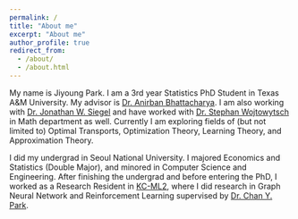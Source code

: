 ```yaml
---
permalink: /
title: "About me"
excerpt: "About me"
author_profile: true
redirect_from: 
  - /about/
  - /about.html
---
```


My name is Jiyoung Park. I am a 3rd year Statistics PhD Student in Texas A&M University. My advisor is [Dr. Anirban Bhattacharya](https://sites.google.com/view/anirban-bhattacharya-tamu/). I am also working with [Dr. Jonathan W. Siegel](https://jwsiegel2510.github.io/) and have worked with [Dr. Stephan Wojtowytsch](https://www.swojtowytsch.com/) in Math department as well. Currently I am exploring fields of (but not limited to) Optimal Transports, Optimization Theory, Learning Theory, and Approximation Theory. 

I did my undergrad in Seoul National University. I majored Economics and Statistics (Double Major), and minored in Computer Science and Engineering. After finishing the undergrad and before entering the PhD, I worked as a Research Resident in [KC-ML2](https://www.kc-ml2.com/), where I did research in Graph Neural Network and Reinforcement Learning supervised by [Dr. Chan Y. Park](https://www.linkedin.com/in/chan-youn-park/). 
